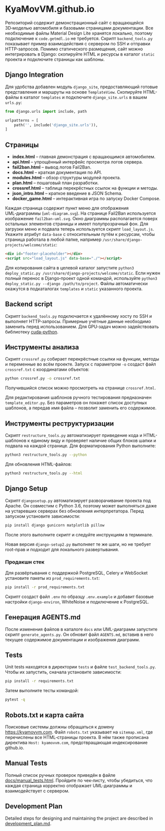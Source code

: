# KyaMovVM.github.io

Репозиторий содержит демонстрационный сайт с вращающейся 3D‑моделью автомобиля и базовыми страницами документации.
Все необходимые файлы Material Design Lite хранятся локально, поэтому подключение к `code.getmdl.io` не требуется.
Скрипт `backend_tools.py` показывает пример взаимодействия с сервером по SSH и отправки HTTP‑запросов.
Помимо статического размещения, сайт можно интегрировать в Django: скопируйте HTML и ресурсы в каталог `static` проекта и подключите страницы как шаблоны.

## Django Integration

Для удобства добавлен модуль `django_site`, предоставляющий готовые представления и маршруты на основе `TemplateView`. Скопируйте HTML-файлы в каталог `templates` и подключите `django_site.urls` в вашем `urls.py`:

```python
from django.urls import include, path

urlpatterns = [
    path('', include('django_site.urls')),
]
```

## Страницы
- **index.html** – главная демонстрация с вращающимся автомобилем.
- **api.html** – упрощённый интерфейс просмотра логов сервера.
- **fail2ban.html** – вывод логов Fail2Ban.
- **docs.html** – краткая документация по API.
- **modules.html** – обзор структуры модулей проекта.
- **plan.html** – пошаговый план разработки.
- **crossref.html** – таблица перекрёстных ссылок на функции и методы.
- **json_intro.html** – краткое введение в JSON Schema.
- **docker_game.html** – интерактивная игра по запуску Docker Compose.

Каждая страница содержит пункт меню для отображения UML‑диаграммы (`uml-diagram.svg`). На странице Fail2Ban используется изображение <code>fail2ban-uml.svg</code>.
Окно диаграммы располагается поверх остальных элементов страницы и имеет полупрозрачный фон.
Для загрузки меню и подвала теперь используется скрипт `load_layout.js`. Укажите атрибут `data-base` с относительным путём к ресурсам, чтобы страница работала в любой папке, например `/usr/share/django-projects/welcome/static`:
```html
<div id="footer-placeholder"></div>
<script src="load_layout.js" data-base="./"></script>
```
Для копирования сайта в целевой каталог запустите
`python3 deploy_static.py /usr/share/django-projects/welcome/static`.
Если нужен полный перенос в Django‑проект одной командой, используйте
`python3 deploy_static.py --django /path/to/project`. Файлы автоматически
окажутся в подкаталогах `templates` и `static` указанного проекта.


## Backend script
Скрипт `backend_tools.py` подключается к удалённому хосту по SSH и выполняет HTTP‑запросы.
Примерные учётные данные необходимо заменить перед использованием. Для GPU‑задач можно задействовать библиотеку [cuda-python](https://github.com/NVIDIA/cuda-python).

## Инструменты анализа

Скрипт `crossref.py` собирает перекрёстные ссылки на функции, методы и
переменные во всём проекте. Запуск с параметром `-o` создаст файл
`crossref.txt` с координатами объектов:

```bash
python crossref.py -o crossref.txt
```
Получившийся список можно просмотреть на странице `crossref.html`.

Для редактирования шаблонов ручного тестирования предназначен
`template_editor.py`. Без параметров он покажет список доступных шаблонов,
а передав имя файла – позволит заменить его содержимое.

## Инструменты реструктуризации

Скрипт `restructure_tools.py` автоматизирует приведение кода и HTML-шаблонов к единому виду и проверяет наличие общих блоков шапки и подвала на каждой странице.
Для форматирования Python выполните:

```bash
python3 restructure_tools.py --python
```

Для обновления HTML-файлов:

```bash
python3 restructure_tools.py --html
```

## Django Setup

Скрипт `djangosetup.py` автоматизирует разворачивание проекта под Apache.
Он совместим с Python 3.6, поэтому может выполняться даже на устаревших
серверах без обновления интерпретатора.
Перед запуском установите зависимости:

```bash
pip install django gunicorn matplotlib pillow
```

После этого выполните скрипт и следуйте инструкциям в терминале.

Новая версия `django-setup2.py` выполняет те же шаги, но не требует
root-прав и подходит для локального развертывания.

### Продакшн стек

Для развёртывания с поддержкой PostgreSQL, Celery и WebSocket установите
пакеты из `prod_requirements.txt`:

```bash
pip install -r prod_requirements.txt
```

Скрипт создаст файл `.env` по образцу `.env.example` и добавит базовые
настройки `django-environ`, WhiteNoise и подключение к PostgreSQL.



## Генерация AGENTS.md

После изменения файлов в каталоге `docs` или UML-диаграмм
запустите скрипт `generate_agents.py`. Он обновит файл `AGENTS.md`,
вставив в него текущее содержимое документации и изображения диаграмм.

## Tests
Unit tests находятся в директории `tests` и файле
`test_backend_tools.py`. Чтобы их запустить, сначала установите
зависимости:

```bash
pip install -r requirements.txt
```

Затем выполните тесты командой:

```bash
pytest -q
```
## Robots.txt и карта сайта
Поисковые системы должны обращаться к домену https://kyamovvm.com. Файл `robots.txt` указывает на `sitemap.xml`, где перечислены все HTML‑страницы проекта. В нём также прописана директива `Host: kyamovvm.com`, предотвращающая индексирование github.io.

## Manual Tests

Полный список ручных проверок приведён в файле [docs/manual_tests.html](docs/manual_tests.html). Пройдите по чек‑листу, чтобы убедиться, что каждая страница корректно отображает UML‑диаграммы и взаимодействует с сервером.
## Development Plan
Detailed steps for designing and maintaining the project are described in [development_plan.md](development_plan.md).
